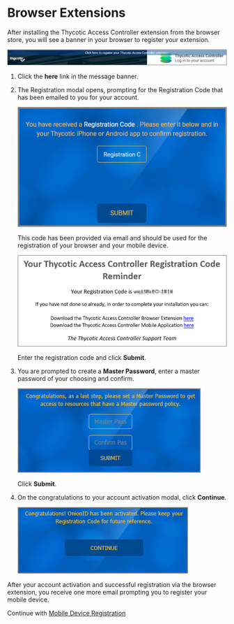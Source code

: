 [title]: # (Browser Extensions)
[tags]: # (thycotic access control)
[priority]: # (2)
# Browser Extensions

After installing the Thycotic Access Controller extension from the browser store, you will see a banner in your browser to register your extension.

![extension registration](images/be-reg.png "Browser Extension registration reminder")

1. Click the __here__ link in the message banner.
1. The Registration modal opens, prompting for the Registration Code that has been emailed to you for your account.

   ![registration](images/reg-prompt.png "Registration modal prompting for registration code")

   This code has been provided via email and should be used for the registration of your browser and your mobile device.

   ![email 1](images/reg-code.png "Registration Code email")

   Enter the registration code and click __Submit__.
1. You are prompted to create a __Master Password__, enter a master password of your choosing and confirm.

   ![master password](images/master-pass.png "Prompting to enter a master password and confirm")

   Click __Submit__.
1. On the congratulations to your account activation modal, click __Continue__.

   ![congrats](images/congrats.png "Activation confirmation message")

After your account activation and successful registration via the browser extension, you receive one more email prompting you to register your mobile device.

Continue with [Mobile Device Registration](mobile.md)
